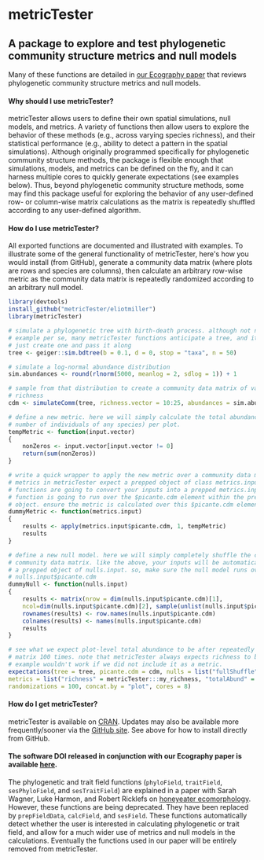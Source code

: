 # metricTester
## A package to explore and test phylogenetic community structure metrics and null models

Many of these functions are detailed in [our Ecography paper](http://onlinelibrary.wiley.com/doi/10.1111/ecog.02070/abstract) that reviews phylogenetic community structure metrics and null models.

#### Why should I use metricTester?
metricTester allows users to define their own spatial simulations, null models, and metrics. A variety of functions then allow users to explore the behavior of these methods (e.g., across varying species richness), and their statistical performance (e.g., ability to detect a pattern in the spatial simulations). Although originally programmed specifically for phylogenetic community structure methods, the package is flexible enough that simulations, models, and metrics can be defined on the fly, and it can harness multiple cores to quickly generate expectations (see examples below). Thus, beyond phylogenetic community structure methods, some may find this package useful for exploring the behavior of any user-defined row- or column-wise matrix calculations as the matrix is repeatedly shuffled according to any user-defined algorithm.

#### How do I use metricTester?
All exported functions are documented and illustrated with examples. To illustrate some of the general functionality of metricTester, here's how you would install (from GitHub), generate a community data matrix (where plots are rows and species are columns), then calculate an arbitrary row-wise metric as the community data matrix is repeatedly randomized according to an arbitrary null model.

```r
library(devtools)
install_github("metricTester/eliotmiller")
library(metricTester)

# simulate a phylogenetic tree with birth-death process. although not needed for this
# example per se, many metricTester functions anticipate a tree, and it's often easier to
# just create one and pass it along
tree <- geiger::sim.bdtree(b = 0.1, d = 0, stop = "taxa", n = 50)

# simulate a log-normal abundance distribution
sim.abundances <- round(rlnorm(5000, meanlog = 2, sdlog = 1)) + 1

# sample from that distribution to create a community data matrix of varying species 
# richness
cdm <- simulateComm(tree, richness.vector = 10:25, abundances = sim.abundances)

# define a new metric. here we will simply calculate the total abundance (i.e. the total
# number of individuals of any species) per plot.
tempMetric <- function(input.vector)
{
	nonZeros <- input.vector[input.vector != 0]
	return(sum(nonZeros))
}

# write a quick wrapper to apply the new metric over a community data matrix. note that the 
# metrics in metricTester expect a prepped object of class metrics.input. downstream
# functions are going to convert your inputs into a prepped metrics.input object, then the
# function is going to run over the $picante.cdm element within the prepped metrics.input
# object. ensure the metric is calculated over this $picante.cdm element
dummyMetric <- function(metrics.input)
{
	results <- apply(metrics.input$picante.cdm, 1, tempMetric)
	results
}

# define a new null model. here we will simply completely shuffle the contents of the
# community data matrix. like the above, your inputs will be automatically converted into
# a prepped object of nulls.input. so, make sure the null model runs over 
# nulls.input$picante.cdm
dummyNull <- function(nulls.input)
{
	results <- matrix(nrow = dim(nulls.input$picante.cdm)[1],
	ncol=dim(nulls.input$picante.cdm)[2], sample(unlist(nulls.input$picante.cdm)))
	rownames(results) <- row.names(nulls.input$picante.cdm)
	colnames(results) <- names(nulls.input$picante.cdm)
	results
}

# see what we expect plot-level total abundance to be after repeatedly randomizing the
# matrix 100 times. note that metricTester always expects richness to be included, so this
# example wouldn't work if we did not include it as a metric.
expectations(tree = tree, picante.cdm = cdm, nulls = list("fullShuffle" = dummyNull),
metrics = list("richness" = metricTester:::my_richness, "totalAbund" = dummyMetric),
randomizations = 100, concat.by = "plot", cores = 8)
```

#### How do I get metricTester?
metricTester is available on [CRAN](https://cran.r-project.org/web/packages/metricTester/index.html). Updates may also be available more frequently/sooner via the [GitHub site](https://github.com/eliotmiller/metricTester/). See above for how to install directly from GitHub.

#### The software DOI released in conjunction with our Ecography paper is available [here](https://zenodo.org/badge/latestdoi/21050/eliotmiller/metricTester).

The phylogenetic and trait field functions (`phyloField`, `traitField`, `sesPhyloField`, and `sesTraitField`) are explained in a paper with Sarah Wagner, Luke Harmon, and Robert Ricklefs on [honeyeater ecomorphology](http://www.biorxiv.org/content/early/2015/12/14/034389). However, these functions are being deprecated. They have been replaced by `prepFieldData`, `calcField`, and `sesField`. These functions automatically detect whether the user is interested in calculating phylogenetic or trait field, and allow for a much wider use of metrics and null models in the calculations. Eventually the functions used in our paper will be entirely removed from metricTester.
